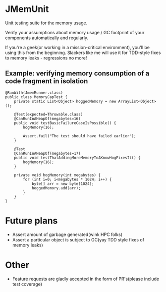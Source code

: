 # JMemUnit
Unit testing suite for the memory usage.

Verify your assumptions about memory usage / GC footprint of your components automatically and regularly.

If you're a geek(or working in a mission-critical environment), you'll be using this from the beginning.
Slackers like me will use it for TDD-style fixes to memory leaks - regressions no more!

## Example: verifying memory consumption of a code fragment in isolation

    @RunWith(JmemRunner.class)
    public class MemoryCapTest {
        private static List<Object> hoggedMemory = new ArrayList<Object>();
        
        @Test(expected=Throwable.class)
        @CanRunInAHeapOf(megabytes=16)
        public void testBasicFailureCaseIsPossible() {
            hogMemory(16);
            
            Assert.fail("The test should have failed earlier");
        }
        
        @Test
        @CanRunInAHeapOf(megabytes=17)
        public void testThatAddingMoreMemoryToAKnowHogFixesIt() {
            hogMemory(16);
        }

        private void hogMemory(int megabytes) {
            for (int i=0; i<megabytes * 1024; i++) {
                byte[] arr = new byte[1024];
                hoggedMemory.add(arr);
            }
        }
    }

# Future plans
* Assert amount of garbage generated(wink HPC folks)
* Assert a particular object is subject to GC(yay TDD style fixes of memory leaks)

# Other
* Feature requests are gladly accepted in the form of PR's(please include test coverage)
